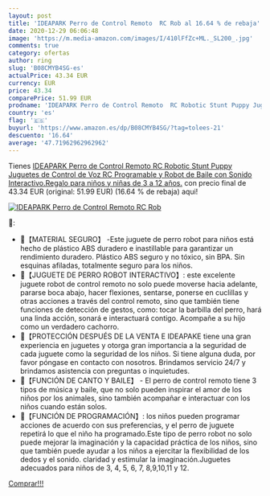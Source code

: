 ```yaml
---
layout: post
title: 'IDEAPARK Perro de Control Remoto  RC Rob al 16.64 % de rebaja'
date: 2020-12-29 06:06:48
image: 'https://m.media-amazon.com/images/I/410lFfZc+ML._SL200_.jpg'
comments: true
category: ofertas
author: ring
slug: 'B08CMYB4SG-es'
actualPrice: 43.34 EUR
currency: EUR
price: 43.34
comparePrice: 51.99 EUR
prodname: 'IDEAPARK Perro de Control Remoto  RC Robotic Stunt Puppy Juguetes de Control de Voz  RC Programable y Robot de Baile con Sonido Interactivo.Regalo para niños y niñas de 3 a 12 años.'
country: 'es'
flag: '🇪🇸'
buyurl: 'https://www.amazon.es/dp/B08CMYB4SG/?tag=tolees-21'
descuento: '16.64'
average: '47.71962962962962'
---
```


Tienes [IDEAPARK Perro de Control Remoto  RC Robotic Stunt Puppy Juguetes de Control de Voz  RC Programable y Robot de Baile con Sonido Interactivo.Regalo para niños y niñas de 3 a 12 años.](https://www.amazon.es/dp/B08CMYB4SG/?tag=tolees-21) con precio final de  43.34 EUR (original: 51.99 EUR) (16.64 %  de rebaja) aqui!

[![IDEAPARK Perro de Control Remoto  RC Rob](https://m.media-amazon.com/images/I/410lFfZc+ML._SL200_.jpg)](https://www.amazon.es/dp/B08CMYB4SG/?tag=tolees-21)

🔎:

- 🐾【MATERIAL SEGURO】 -Este juguete de perro robot para niños está hecho de plástico ABS duradero e inastillable para garantizar un rendimiento duradero. Plástico ABS seguro y no tóxico, sin BPA. Sin esquinas afiladas, totalmente seguro para los niños.
- 🐶【JUGUETE DE PERRO ROBOT INTERACTIVO】: este excelente juguete robot de control remoto no solo puede moverse hacia adelante, pararse boca abajo, hacer flexiones, sentarse, ponerse en cuclillas y otras acciones a través del control remoto, sino que también tiene funciones de detección de gestos, como: tocar la barbilla del perro, hará una linda acción, sonará e interactuará contigo. Acompañe a su hijo como un verdadero cachorro.
- 🐩【PROTECCIÓN DESPUÉS DE LA VENTA E IDEAPAKE tiene una gran experiencia en juguetes y otorga gran importancia a la seguridad de cada juguete como la seguridad de los niños. Si tiene alguna duda, por favor póngase en contacto con nosotros. Brindamos servicio 24/7 y brindamos asistencia con preguntas o inquietudes.
- 🐩【FUNCIÓN DE CANTO Y BAILE】 - El perro de control remoto tiene 3 tipos de música y baile, que no solo pueden inspirar el amor de los niños por los animales, sino también acompañar e interactuar con los niños cuando están solos.
- 🐾【FUNCIÓN DE PROGRAMACIÓN】: los niños pueden programar acciones de acuerdo con sus preferencias, y el perro de juguete repetirá lo que el niño ha programado.Este tipo de perro robot no solo puede mejorar la imaginación y la capacidad práctica de los niños, sino que también puede ayudar a los niños a ejercitar la flexibilidad de los dedos y el sonido. claridad y estimular la imaginación.Juguetes adecuados para niños de 3, 4, 5, 6, 7, 8,9,10,11 y 12.

[Comprar!!!](https://www.amazon.es/dp/B08CMYB4SG/?tag=tolees-21)
